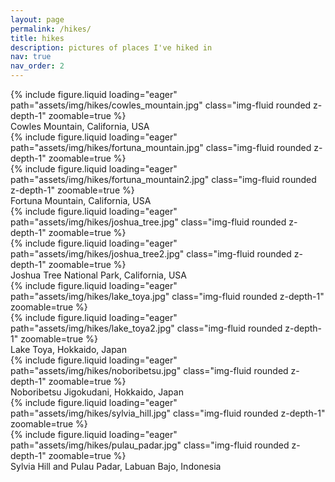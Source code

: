 ```yaml
---
layout: page
permalink: /hikes/
title: hikes
description: pictures of places I've hiked in
nav: true
nav_order: 2
---
```


<div class="row mt-3">
    <div class="col-sm mt-3 mt-md-0">
        {% include figure.liquid loading="eager" path="assets/img/hikes/cowles_mountain.jpg" class="img-fluid rounded z-depth-1" zoomable=true %}
    </div>
</div>
<div class="caption">
    Cowles Mountain, California, USA
</div>

<div class="row mt-3">
    <div class="col-sm mt-3 mt-md-0">
        {% include figure.liquid loading="eager" path="assets/img/hikes/fortuna_mountain.jpg" class="img-fluid rounded z-depth-1" zoomable=true %}
    </div>
    <div class="col-sm mt-3 mt-md-0">
        {% include figure.liquid loading="eager" path="assets/img/hikes/fortuna_mountain2.jpg" class="img-fluid rounded z-depth-1" zoomable=true %}
    </div>
</div>
<div class="caption">
    Fortuna Mountain, California, USA
</div>

<div class="row mt-3">
    <div class="col-sm mt-3 mt-md-0">
        {% include figure.liquid loading="eager" path="assets/img/hikes/joshua_tree.jpg" class="img-fluid rounded z-depth-1" zoomable=true %}
    </div>
    <div class="col-sm mt-3 mt-md-0">
        {% include figure.liquid loading="eager" path="assets/img/hikes/joshua_tree2.jpg" class="img-fluid rounded z-depth-1" zoomable=true %}
    </div>
</div>
<div class="caption">
    Joshua Tree National Park, California, USA
</div>

<div class="row mt-3">
    <div class="col-sm mt-3 mt-md-0">
        {% include figure.liquid loading="eager" path="assets/img/hikes/lake_toya.jpg" class="img-fluid rounded z-depth-1" zoomable=true %}
    </div>
    <div class="col-sm mt-3 mt-md-0">
        {% include figure.liquid loading="eager" path="assets/img/hikes/lake_toya2.jpg" class="img-fluid rounded z-depth-1" zoomable=true %}
    </div>
</div>
<div class="caption">
    Lake Toya, Hokkaido, Japan
</div>

<div class="row mt-3">
    <div class="col-sm mt-3 mt-md-0">
        {% include figure.liquid loading="eager" path="assets/img/hikes/noboribetsu.jpg" class="img-fluid rounded z-depth-1" zoomable=true %}
    </div>
</div>
<div class="caption">
    Noboribetsu Jigokudani, Hokkaido, Japan
</div>

<div class="row mt-3">
    <div class="col-sm mt-3 mt-md-0">
        {% include figure.liquid loading="eager" path="assets/img/hikes/sylvia_hill.jpg" class="img-fluid rounded z-depth-1" zoomable=true %}
    </div>
    <div class="col-sm mt-3 mt-md-0">
        {% include figure.liquid loading="eager" path="assets/img/hikes/pulau_padar.jpg" class="img-fluid rounded z-depth-1" zoomable=true %}
    </div>
</div>
<div class="caption">
    Sylvia Hill and Pulau Padar, Labuan Bajo, Indonesia
</div>